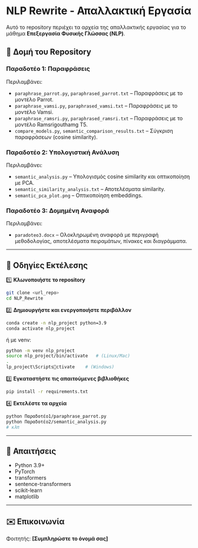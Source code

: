 # NLP Rewrite - Απαλλακτική Εργασία

Αυτό το repository περιέχει τα αρχεία της απαλλακτικής εργασίας για το μάθημα **Επεξεργασία Φυσικής Γλώσσας (NLP)**.

## 📂 Δομή του Repository

### Παραδοτέο 1: Παραφράσεις
Περιλαμβάνει:
- `paraphrase_parrot.py`, `paraphrased_parrot.txt` – Παραφράσεις με το μοντέλο Parrot.
- `paraphrase_vamsi.py`, `paraphrased_vamsi.txt` – Παραφράσεις με το μοντέλο Vamsi.
- `paraphrase_ramsri.py`, `paraphrased_ramsri.txt` – Παραφράσεις με το μοντέλο Ramsrigouthamg T5.
- `compare_models.py`, `semantic_comparison_results.txt` – Σύγκριση παραφράσεων (cosine similarity).

### Παραδοτέο 2: Υπολογιστική Ανάλυση
Περιλαμβάνει:
- `semantic_analysis.py` – Υπολογισμός cosine similarity και οπτικοποίηση με PCA.
- `semantic_similarity_analysis.txt` – Αποτελέσματα similarity.
- `semantic_pca_plot.png` – Οπτικοποίηση embeddings.

### Παραδοτέο 3: Δομημένη Αναφορά
Περιλαμβάνει:
- `paradoteo3.docx` – Ολοκληρωμένη αναφορά με περιγραφή μεθοδολογίας, αποτελέσματα πειραμάτων, πίνακες και διαγράμματα.

---

## 🔧 Οδηγίες Εκτέλεσης

1️⃣ **Κλωνοποιήστε το repository**
```bash
git clone <url_repo>
cd NLP_Rewrite
```

2️⃣ **Δημιουργήστε και ενεργοποιήστε περιβάλλον**
```bash
conda create -n nlp_project python=3.9
conda activate nlp_project
```
ή με venv:
```bash
python -m venv nlp_project
source nlp_project/bin/activate   # (Linux/Mac)
.
lp_project\Scriptsctivate    # (Windows)
```

3️⃣ **Εγκαταστήστε τις απαιτούμενες βιβλιοθήκες**
```bash
pip install -r requirements.txt
```

4️⃣ **Εκτελέστε τα αρχεία**
```bash
python Παραδοτέο1/paraphrase_parrot.py
python Παραδοτέο2/semantic_analysis.py
# κλπ
```

---

## 📝 Απαιτήσεις
- Python 3.9+
- PyTorch
- transformers
- sentence-transformers
- scikit-learn
- matplotlib

---

## ✉️ Επικοινωνία
Φοιτητής: **[Συμπληρώστε το όνομά σας]**